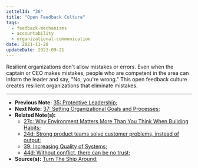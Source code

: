 ```yaml
---
zettelId: "36"
title: "Open Feedback Culture"
tags:
  - feedback-mechanisms
  - accountability
  - organizational-communication
date: 2021-11-28
updateDate: 2023-09-21
---
```


Resilient organizations don't allow mistakes or errors. Even when the captain or CEO makes mistakes, people who are competent in the area can inform the leader and say, "No, you're wrong." This open feedback culture creates resilient organizations that eliminate mistakes.

---

- **Previous Note:** [35: Protective Leadership](/notes/35/);
- **Next Note:** [37: Setting Organizational Goals and Processes](/notes/37/);
- **Related Note(s):**
  - [27c: Why Environment Matters More Than You Think When Building Habits](/notes/27c/);
  - [24d: Strong product teams solve customer problems, instead of output](/notes/24d/);
  - [39: Increasing Quality of Systems](/notes/39/);
  - [44d: Without conflict, there can be no trust](/notes/44d/);
- **Source(s):** [Turn The Ship Around](/books/turn-the-ship-around-summary-book-chapter-notes/);
